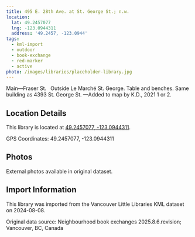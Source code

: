 ```yaml
---
title: 495 E. 28th Ave. at St. George St.; n.w.
location:
  lat: 49.2457077
  lng: -123.0944311
  address: '49.2457, -123.0944'
tags:
  - kml-import
  - outdoor
  - book-exchange
  - red-marker
  - active
photo: /images/libraries/placeholder-library.jpg
---
```

Main—Fraser St.  
Outside Le Marché St. George.
Table and benches.
Same building as 4393 St. George St.
—Added to map by K.D., 2021 1 or 2.

## Location Details

This library is located at [49.2457077, -123.0944311](https://www.google.com/maps?q=49.2457077,-123.0944311).

GPS Coordinates: 49.2457077, -123.0944311

## Photos

External photos available in original dataset.

## Import Information

This library was imported from the Vancouver Little Libraries KML dataset on 2024-08-08.

Original data source: Neighbourhood book exchanges 2025.8.6.revision; Vancouver, BC, Canada
